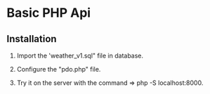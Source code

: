 # Basic PHP Api

Installation
------------

1) Import the 'weather_v1.sql" file in database.

2) Configure the "pdo.php" file.

3) Try it on the server with the command => php -S localhost:8000.